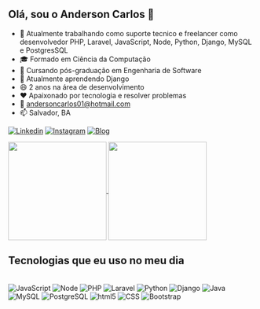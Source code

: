 ## Olá, sou o Anderson Carlos 👋
- 🔭 Atualmente trabalhando como suporte tecnico e freelancer como desenvolvedor PHP, Laravel, JavaScript, Node, Python, Django, MySQL e PostgresSQL<br>
- 🎓 Formado em Ciência da Computação<br>
- 🌱 Cursando pós-graduação em Engenharia de Software<br>
- 🌱 Atualmente aprendendo Django<br>
- 😄 2 anos na área de desenvolvimento<br>
- ❤️ Apaixonado por tecnologia e resolver problemas
- 💬 andersoncarlos01@hotmail.com<br>
- 📫 Salvador, BA<br>


[![Linkedin](https://img.shields.io/badge/LinkedIn-0077B5?style=for-the-badge&logo=linkedin&logoColor=white)](https://www.linkedin.com/in/anderson-c-s-j)
[![Instagram](https://img.shields.io/badge/Instagram-E4405F?style=for-the-badge&logo=instagram&logoColor=white)](https://www.instagram.com/f.ousin/)
[![Blog](https://img.shields.io/badge/dev.to-0A0A0A?style=for-the-badge&logo=devdotto&logoColor=white
)](https://fousin.github.io/Apresentacao)

<a href="https://github.com/fousin/github-readme-stats">
  <img height=200 align="center" src="https://github-readme-stats.vercel.app/api?username=fousin&theme=radical" />
</a>
<a href="https://github.com/fousin/convoychat">
  <img height=200 align="center" src="https://github-readme-stats.vercel.app/api/top-langs?username=fousin&layout=compact&langs_count=8&card_width=320&theme=radical" />
</a>

## Tecnologias que eu uso no meu dia

<div style="display: inline-block;">
    <br>
    <img aligin="center" alt="JavaScript" src="https://img.shields.io/badge/JavaScript-F7DF1E?style=for-the-badge&logo=javascript&logoColor=black">
    <img aligin="center" alt="Node" src="https://img.shields.io/badge/Node.js-43853D?style=for-the-badge&logo=node.js&logoColor=white">
    <img aligin="center" alt="PHP" src="https://img.shields.io/badge/PHP-777BB4?style=for-the-badge&logo=php&logoColor=white">
    <img aligin="center" alt="Laravel" src="https://img.shields.io/badge/Laravel-FF2D20?style=for-the-badge&logo=laravel&logoColor=white">
    <img aligin="center" alt="Python" src="https://img.shields.io/badge/Python-3776AB?style=for-the-badge&logo=python&logoColor=white">
    <img aligin="center" alt="Django" src="https://img.shields.io/badge/Django-092E20?style=for-the-badge&logo=django&logoColor=white">
    <img aligin="center" alt="Java" src="https://img.shields.io/badge/Java-ED8B00?style=for-the-badge&logo=openjdk&logoColor=white">
    <img aligin="center" alt="MySQL" src="https://img.shields.io/badge/MySQL-00000F?style=for-the-badge&logo=mysql&logoColor=white">
    <img aligin="center" alt="PostgreSQL" src="https://img.shields.io/badge/PostgreSQL-316192?style=for-the-badge&logo=postgresql&logoColor=white">
    <img aligin="center" alt="html5" src="https://img.shields.io/badge/HTML5-E34F26?style=for-the-badge&logo=html5&logoColor=white">
    <img aligin="center" alt="CSS" src="https://img.shields.io/badge/CSS-239120?&style=for-the-badge&logo=css3&logoColor=white">
    <img aligin="center" alt="Bootstrap" src="https://img.shields.io/badge/Bootstrap-563D7C?style=for-the-badge&logo=bootstrap&logoColor=white">

</div>




<!--
**fousin/fousin** is a ✨ _special_ ✨ repository because its `README.md` (this file) appears on your GitHub profile.

Here are some ideas to get you started:

- 🔭 I’m currently working on ...
🌱 I’m currently learning React
🎓 Formado em ciência da computação
- 👯 I’m looking to collaborate on ...
- 🤔 I’m looking for help with ...
- 💬 Ask me about ...
- 📫 How to reach me: ...
- 😄 Pronouns: ...
- ⚡ Fun fact: ...
-->
